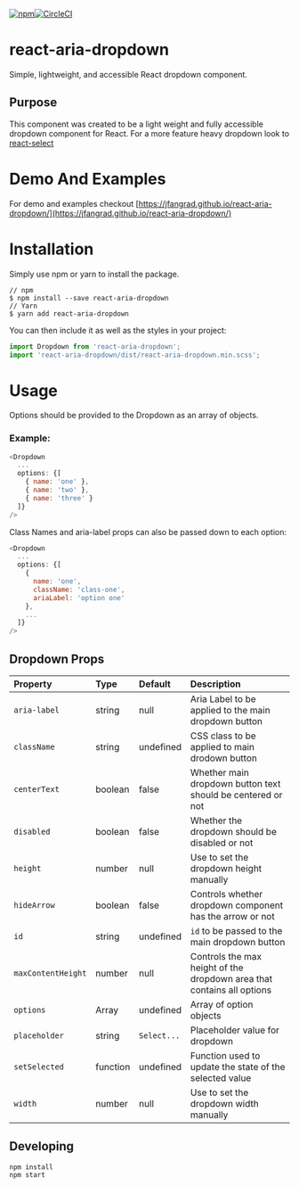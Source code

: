 [![npm](https://img.shields.io/npm/v/react-aria-dropdown.svg)](https://www.npmjs.com/package/react-aria-dropdown)[![CircleCI](https://circleci.com/gh/jfangrad/react-aria-dropdown.svg?style=svg)](https://circleci.com/gh/jfangrad/react-aria-dropdown)
# react-aria-dropdown
Simple, lightweight, and accessible React dropdown component.

## Purpose
This component was created to be a light weight and fully accessible dropdown component for React. For a more feature heavy dropdown look to [react-select](https://github.com/JedWatson/react-select)

# Demo And Examples
For demo and examples checkout [https://jfangrad.github.io/react-aria-dropdown/](https://jfangrad.github.io/react-aria-dropdown/)

# Installation
Simply use npm or yarn to install the package.
```
// npm
$ npm install --save react-aria-dropdown
// Yarn
$ yarn add react-aria-dropdown
```

You can then include it as well as the styles in your project:
```js
import Dropdown from 'react-aria-dropdown';
import 'react-aria-dropdown/dist/react-aria-dropdown.min.scss';
```

# Usage
Options should be provided to the Dropdown as an array of objects.
### Example:
```js
<Dropdown
  ...
  options: {[
    { name: 'one' },
    { name: 'two' },
    { name: 'three' }
  ]}
/>
```

Class Names and aria-label props can also be passed down to each option:

```js
<Dropdown
  ...
  options: {[
    {
      name: 'one',
      className: 'class-one',
      ariaLabel: 'option one'
    },
    ...
  ]}
/>
```

## Dropdown Props
| Property | Type | Default | Description |
|:---|:---|:---|:---|
| `aria-label` | string | null | Aria Label to be applied to the main dropdown button |
| `className` | string | undefined | CSS class to be applied to main drodown button |
| `centerText` | boolean | false | Whether main dropdown button text should be centered or not |
| `disabled` | boolean | false | Whether the dropdown should be disabled or not |
| `height` | number | null | Use to set the dropdown height manually |
| `hideArrow` | boolean | false | Controls whether dropdown component has the arrow or not |
| `id` | string | undefined | `id` to be passed to the main dropdown button |
| `maxContentHeight` | number | null | Controls the max height of the dropdown area that contains all options |
| `options` | Array | undefined | Array of option objects |
| `placeholder` | string | `Select...` | Placeholder value for dropdown |
| `setSelected` | function | undefined | Function used to update the state of the selected value |
| `width` | number | null | Use to set the dropdown width manually |


## Developing
```
npm install
npm start
```
